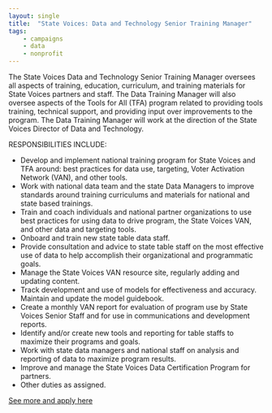```yaml
---
layout: single
title:  "State Voices: Data and Technology Senior Training Manager"
tags: 
    - campaigns
    - data
    - nonprofit
---
```


The State Voices Data and Technology Senior Training Manager oversees all aspects of training, education, curriculum, and training materials for State Voices partners and staff. The Data Training Manager will also oversee aspects of the Tools for All (TFA) program related to providing tools training, technical support, and providing input over improvements to the program.  The Data Training Manager will work at the direction of the State Voices Director of Data and Technology.

RESPONSIBILITIES INCLUDE:
* Develop and implement national training program for State Voices and TFA around: best practices for data use, targeting, Voter Activation Network (VAN), and other tools.
* Work with national data team and the state Data Managers to improve standards around training curriculums and materials for national and state based trainings.
* Train and coach individuals and national partner organizations to use best practices for using data to drive program, the State Voices VAN, and other data and targeting tools.
* Onboard and train new state table data staff.
* Provide consultation and advice to state table staff on the most effective use of data to help accomplish their organizational and programmatic goals.
* Manage the State Voices VAN resource site, regularly adding and updating content.
* Track development and use of models for effectiveness and accuracy.  Maintain and update the model guidebook.
* Create a monthly VAN report for evaluation of program use by State Voices Senior Staff and for use in communications and development reports.
* Identify and/or create new tools and reporting for table staffs to maximize their programs and goals.
* Work with state data managers and national staff on analysis and reporting of data to maximize program results.
* Improve and manage the State Voices Data Certification Program for partners.
* Other duties as assigned.

[See more and apply here](https://statevoices.org/careers/data-and-technology-senior-training-manager/)

